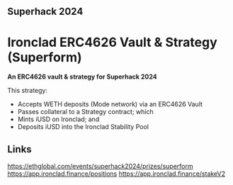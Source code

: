 ## Superhack 2024

# Ironclad ERC4626 Vault & Strategy (Superform)

**An ERC4626 vault & strategy for Superhack 2024**

This strategy:

- Accepts WETH deposits (Mode network) via an ERC4626 Vault
- Passes collateral to a Strategy contract; which
- Mints iUSD on Ironclad; and
- Deposits iUSD into the Ironclad Stability Pool

## Links

https://ethglobal.com/events/superhack2024/prizes/superform
https://app.ironclad.finance/positions
https://app.ironclad.finance/stakeV2

